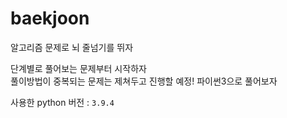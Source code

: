 # baekjoon
알고리즘 문제로 뇌 줄넘기를 뛰자  

단계별로 풀어보는 문제부터 시작하자  
풀이방법이 중복되는 문제는 제쳐두고 진행할 예정!
파이썬3으로 풀어보자

사용한 python 버전 : `3.9.4`
